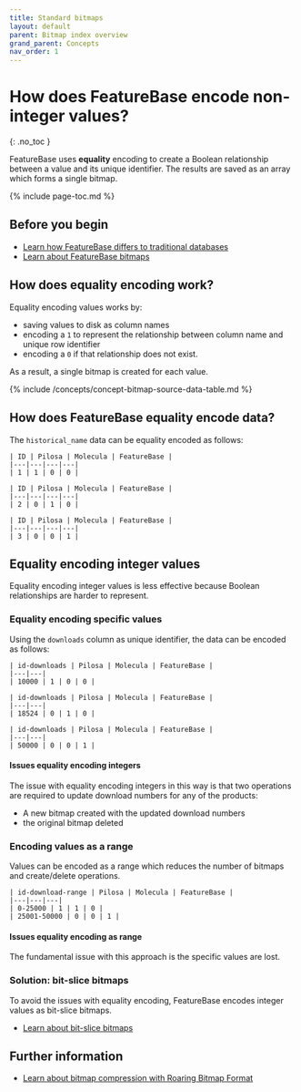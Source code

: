 ```yaml
---
title: Standard bitmaps
layout: default
parent: Bitmap index overview
grand_parent: Concepts
nav_order: 1
---
```


# How does FeatureBase encode non-integer values?
{: .no_toc }

FeatureBase uses **equality** encoding to create a Boolean relationship between a value and its unique identifier. The results are saved as an array which forms a single bitmap.

{% include page-toc.md %}

## Before you begin

* [Learn how FeatureBase differs to traditional databases](/docs/concepts/concepts-home)
* [Learn about FeatureBase bitmaps](/docs/concepts/concept-bitmaps)

## How does equality encoding work?

Equality encoding values works by:
* saving values to disk as column names
* encoding a `1` to represent the relationship between column name and unique row identifier
* encoding a `0` if that relationship does not exist.

As a result, a single bitmap is created for each value.

{% include /concepts/concept-bitmap-source-data-table.md %}

## How does FeatureBase equality encode data?

The `historical_name` data can be equality encoded as follows:

```
| ID | Pilosa | Molecula | FeatureBase |
|---|---|---|---|
| 1 | 1 | 0 | 0 |
```

```
| ID | Pilosa | Molecula | FeatureBase |
|---|---|---|---|
| 2 | 0 | 1 | 0 |
```

```
| ID | Pilosa | Molecula | FeatureBase |
|---|---|---|---|
| 3 | 0 | 0 | 1 |
```

## Equality encoding integer values

Equality encoding integer values is less effective because Boolean relationships are harder to represent.

### Equality encoding specific values

Using the `downloads` column as unique identifier, the data can be encoded as follows:
```
| id-downloads | Pilosa | Molecula | FeatureBase |
|---|---|
| 10000 | 1 | 0 | 0 |
```

```
| id-downloads | Pilosa | Molecula | FeatureBase |
|---|---|
| 18524 | 0 | 1 | 0 |
```

```
| id-downloads | Pilosa | Molecula | FeatureBase |
|---|---|
| 50000 | 0 | 0 | 1 |
```

#### Issues equality encoding integers

The issue with equality encoding integers in this way is that two operations are required to update download numbers for any of the products:
* A new bitmap created with the updated download numbers
* the original bitmap deleted

### Encoding values as a range

Values can be encoded as a range which reduces the number of bitmaps and create/delete operations.

```
| id-download-range | Pilosa | Molecula | FeatureBase |
|---|---|---|
| 0-25000 | 1 | 1 | 0 |
| 25001-50000 | 0 | 0 | 1 |
```

#### Issues equality encoding as range

The fundamental issue with this approach is the specific values are lost.

### Solution: bit-slice bitmaps

To avoid the issues with equality encoding, FeatureBase encodes integer values as bit-slice bitmaps.

* [Learn about bit-slice bitmaps](/docs/concepts/concept-bitmaps-bit-slice)

## Further information

* [Learn about bitmap compression with Roaring Bitmap Format](/docs/concepts/concept-roaring-bitmap-format)
